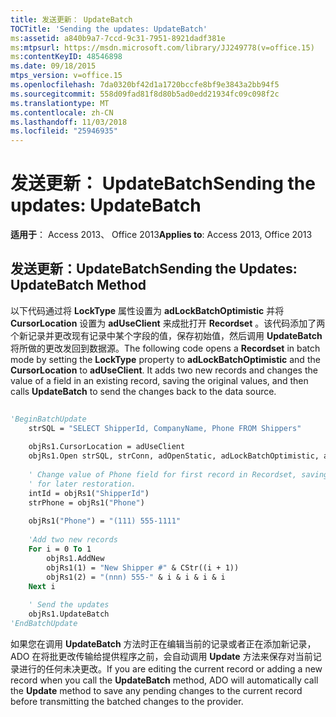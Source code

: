 ```yaml
---
title: 发送更新： UpdateBatch
TOCTitle: 'Sending the updates: UpdateBatch'
ms:assetid: a840b9a7-7ccd-9c31-7951-8921dadf381e
ms:mtpsurl: https://msdn.microsoft.com/library/JJ249778(v=office.15)
ms:contentKeyID: 48546898
ms.date: 09/18/2015
mtps_version: v=office.15
ms.openlocfilehash: 7da0320bf42d1a1720bccfe8bf9e3843a2bb94f5
ms.sourcegitcommit: 558d09fad81f8d80b5ad0edd21934fc09c098f2c
ms.translationtype: MT
ms.contentlocale: zh-CN
ms.lasthandoff: 11/03/2018
ms.locfileid: "25946935"
---
```

# <a name="sending-the-updates-updatebatch"></a><span data-ttu-id="259b9-102">发送更新： UpdateBatch</span><span class="sxs-lookup"><span data-stu-id="259b9-102">Sending the updates: UpdateBatch</span></span>


<span data-ttu-id="259b9-103">**适用于**： Access 2013、 Office 2013</span><span class="sxs-lookup"><span data-stu-id="259b9-103">**Applies to**: Access 2013, Office 2013</span></span>

## <a name="sending-the-updates-updatebatch-method"></a><span data-ttu-id="259b9-104">发送更新：UpdateBatch</span><span class="sxs-lookup"><span data-stu-id="259b9-104">Sending the Updates: UpdateBatch Method</span></span>

<span data-ttu-id="259b9-p101">以下代码通过将 **LockType** 属性设置为 **adLockBatchOptimistic** 并将 **CursorLocation** 设置为 **adUseClient** 来成批打开 **Recordset** 。该代码添加了两个新记录并更改现有记录中某个字段的值，保存初始值，然后调用 **UpdateBatch** 将所做的更改发回到数据源。</span><span class="sxs-lookup"><span data-stu-id="259b9-p101">The following code opens a **Recordset** in batch mode by setting the **LockType** property to **adLockBatchOptimistic** and the **CursorLocation** to **adUseClient**. It adds two new records and changes the value of a field in an existing record, saving the original values, and then calls **UpdateBatch** to send the changes back to the data source.</span></span>

```vb 
 
'BeginBatchUpdate 
    strSQL = "SELECT ShipperId, CompanyName, Phone FROM Shippers" 
                  
    objRs1.CursorLocation = adUseClient 
    objRs1.Open strSQL, strConn, adOpenStatic, adLockBatchOptimistic, adCmdText 
     
    ' Change value of Phone field for first record in Recordset, saving value 
    ' for later restoration. 
    intId = objRs1("ShipperId") 
    strPhone = objRs1("Phone") 
     
    objRs1("Phone") = "(111) 555-1111" 
     
    'Add two new records 
    For i = 0 To 1 
        objRs1.AddNew 
        objRs1(1) = "New Shipper #" & CStr((i + 1)) 
        objRs1(2) = "(nnn) 555-" & i & i & i & i 
    Next i 
     
    ' Send the updates 
    objRs1.UpdateBatch 
'EndBatchUpdate 
```

<span data-ttu-id="259b9-107">如果您在调用 **UpdateBatch** 方法时正在编辑当前的记录或者正在添加新记录，ADO 在将批更改传输给提供程序之前，会自动调用 **Update** 方法来保存对当前记录进行的任何未决更改。</span><span class="sxs-lookup"><span data-stu-id="259b9-107">If you are editing the current record or adding a new record when you call the **UpdateBatch** method, ADO will automatically call the **Update** method to save any pending changes to the current record before transmitting the batched changes to the provider.</span></span>

